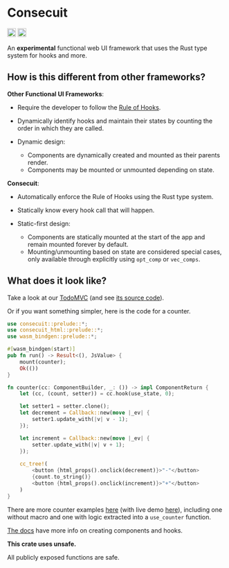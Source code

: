 # Consecuit

[<img alt="crates.io" src="https://img.shields.io/crates/v/consecuit?style=for-the-badge" height="20">](https://crates.io/crates/consecuit)
[<img alt="crates.io" src="https://img.shields.io/docsrs/consecuit?style=for-the-badge" height="20">](https://docs.rs/consecuit)

An **experimental** functional web UI framework that uses the Rust type system for hooks and more.

## How is this different from other frameworks?

**Other Functional UI Frameworks**:

* Require the developer to follow the [Rule of Hooks](https://reactjs.org/docs/hooks-rules.html).
* Dynamically identify hooks and maintain their states by counting the order in which they are called.
* Dynamic design:

	* Components are dynamically created and mounted as their parents render.
	* Components may be mounted or unmounted depending on state.

**Consecuit**:

* Automatically enforce the Rule of Hooks using the Rust type system.
* Statically know every hook call that will happen.
* Static-first design:

	* Components are statically mounted at the start of the app and remain mounted forever by default.
	* Mounting/unmounting based on state are considered special cases,
	only available through explicitly using `opt_comp` or `vec_comps`.

## What does it look like?
Take a look at our
[TodoMVC](https://wishawa.github.io/consecuit/todomvc)
(and see [its source code](https://github.com/wishawa/consecuit/tree/main/examples/todomvc)).

Or if you want something simpler, here is the code for a counter.

```rust
use consecuit::prelude::*;
use consecuit_html::prelude::*;
use wasm_bindgen::prelude::*;

#[wasm_bindgen(start)]
pub fn run() -> Result<(), JsValue> {
    mount(counter);
    Ok(())
}

fn counter(cc: ComponentBuilder, _: ()) -> impl ComponentReturn {
    let (cc, (count, setter)) = cc.hook(use_state, 0);

	let setter1 = setter.clone();
    let decrement = Callback::new(move |_ev| {
        setter1.update_with(|v| v - 1);
    });

    let increment = Callback::new(move |_ev| {
        setter.update_with(|v| v + 1);
    });
    
    cc_tree!(
		<button {html_props().onclick(decrement)}>"-"</button>
		{count.to_string()}
		<button {html_props().onclick(increment)}>"+"</button>
    )
}
```
There are more counter examples [here](https://github.com/wishawa/consecuit/tree/main/examples/counters/src/lib.rs)
(with live demo [here](https://wishawa.github.io/consecuit/counters/)),
including one without macro and one with logic extracted into a `use_counter` function.

[The docs](https://docs.rs/consecuit) have more info on creating components and hooks.

**This crate uses unsafe.**

All publicly exposed functions are safe.